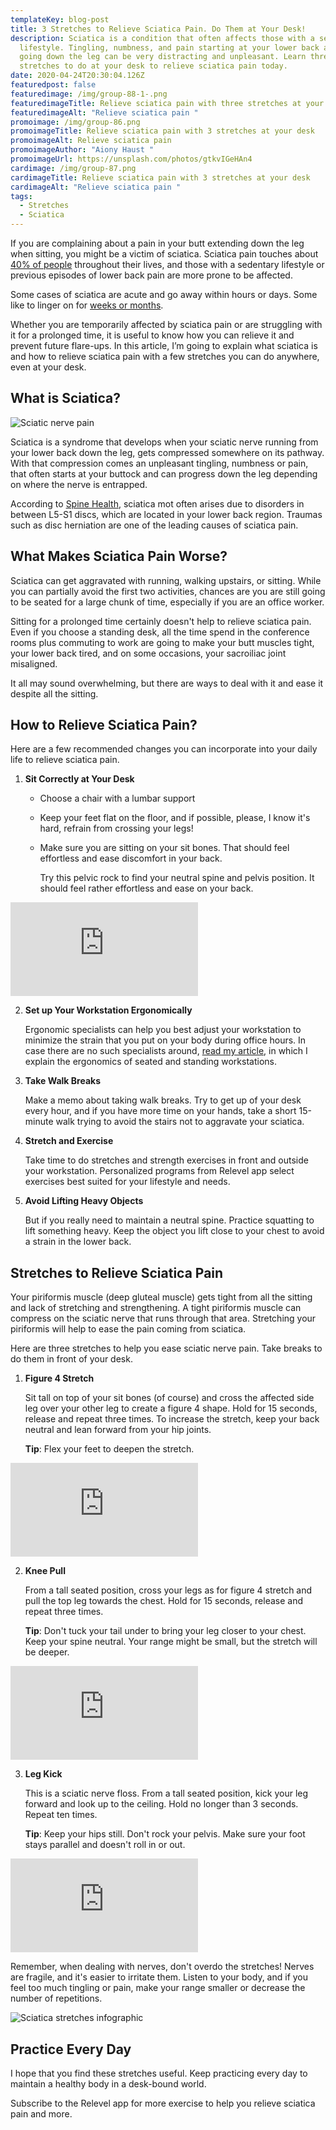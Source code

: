 ```yaml
---
templateKey: blog-post
title: 3 Stretches to Relieve Sciatica Pain. Do Them at Your Desk!
description: Sciatica is a condition that often affects those with a sedentary
  lifestyle. Tingling, numbness, and pain starting at your lower back and often
  going down the leg can be very distracting and unpleasant. Learn three
  stretches to do at your desk to relieve sciatica pain today.
date: 2020-04-24T20:30:04.126Z
featuredpost: false
featuredimage: /img/group-88-1-.png
featuredimageTitle: Relieve sciatica pain with three stretches at your desk
featuredimageAlt: "Relieve sciatica pain "
promoimage: /img/group-86.png
promoimageTitle: Relieve sciatica pain with 3 stretches at your desk
promoimageAlt: Relieve sciatica pain
promoimageAuthor: "Aiony Haust "
promoimageUrl: https://unsplash.com/photos/gtkvIGeHAn4
cardimage: /img/group-87.png
cardimageTitle: Relieve sciatica pain with 3 stretches at your desk
cardimageAlt: "Relieve sciatica pain "
tags:
  - Stretches
  - Sciatica
---
```

If you are complaining about a pain in your butt extending down the leg when sitting, you might be a victim of sciatica. Sciatica pain touches about [40% of people](https://www.health.harvard.edu/pain/sciatica-of-all-the-nerve) throughout their lives, and those with a sedentary lifestyle or previous episodes of lower back pain are more prone to be affected.[](https://www.health.harvard.edu/pain/sciatica-of-all-the-nerve)

Some cases of sciatica are acute and go away within hours or days. Some like to linger on for [weeks or months](https://www.health.harvard.edu/pain/sciatica-of-all-the-nerve).[](https://www.health.harvard.edu/pain/sciatica-of-all-the-nerve)

Whether you are temporarily affected by sciatica pain or are struggling with it for a prolonged time, it is useful to know how you can relieve it and prevent future flare-ups. In this article, I’m going to explain what sciatica is and how to relieve sciatica pain with a few stretches you can do anywhere, even at your desk.

## What is Sciatica?

![Sciatic nerve pain](/img/group-89.png "Sciatic Nerve and the Areas of Pain")

Sciatica is a syndrome that develops when your sciatic nerve running from your lower back down the leg, gets compressed somewhere on its pathway. With that compression comes an unpleasant tingling, numbness or pain, that often starts at your buttock and can progress down the leg depending on where the nerve is entrapped.

According to [Spine Health](https://www.spine-health.com/video/sciatica-interactive-video), sciatica mot often arises due to disorders in between L5-S1 discs, which are located in your lower back region. Traumas such as disc herniation are one of the leading causes of sciatica pain. 

## What Makes Sciatica Pain Worse?

Sciatica can get aggravated with running, walking upstairs, or sitting. While you can partially avoid the first two activities, chances are you are still going to be seated for a large chunk of time, especially if you are an office worker.

Sitting for a prolonged time certainly doesn't help to relieve sciatica pain. Even if you choose a standing desk, all the time spend in the conference rooms plus commuting to work are going to make your butt muscles tight, your lower back tired, and on some occasions, your sacroiliac joint misaligned. 

It all may sound overwhelming, but there are ways to deal with it and ease it despite all the sitting.

## How to Relieve Sciatica Pain?

Here are a few recommended changes you can incorporate into your daily life to relieve sciatica pain.

1. **Sit Correctly at Your Desk**

   * Choose a chair with a lumbar support
   * Keep your feet flat on the floor, and if possible, please, I know it's hard, refrain from crossing your legs!
   * Make sure you are sitting on your sit bones. That should feel effortless and ease discomfort in your back. 

     Try this pelvic rock to find your neutral spine and pelvis position. It should feel rather effortless and ease on your back.

<span class="youtube-embed__container"><iframe class="youtube-embed__player" id="ytplayer" type="text/html" src="https://www.youtube.com/embed/KJBXKOxGc4A?autoplay=1&mute=1&controls=0&loop=1&modestbranding=1&fs=0&playsinline=1&showinfo=0&playlist=KJBXKOxGc4A&origin=http://relevelapp.com?autoplay=1&mute=1&controls=0&loop=1&modestbranding=1&fs=0&playsinline=1&showinfo=0&playlist=KJBXKOxGc4A?autoplay=1&mute=1&controls=0&loop=1&modestbranding=1&fs=0&playsinline=1&showinfo=0&playlist=KJBXKOxGc4A&origin=http://relevelapp.com&origin=http://relevelapp.com?autoplay=1&mute=1&controls=0&loop=1&modestbranding=1&fs=0&playsinline=1&showinfo=0&playlist=KJBXKOxGc4A?autoplay=1&mute=1&controls=0&loop=1&modestbranding=1&fs=0&playsinline=1&showinfo=0&playlist=KJBXKOxGc4A&origin=http://relevelapp.com?autoplay=1&mute=1&controls=0&loop=1&modestbranding=1&fs=0&playsinline=1&showinfo=0&playlist=KJBXKOxGc4A?autoplay=1&mute=1&controls=0&loop=1&modestbranding=1&fs=0&playsinline=1&showinfo=0&playlist=KJBXKOxGc4A&origin=http://relevelapp.com&origin=http://relevelapp.com&origin=http://relevelapp.com?autoplay=1&mute=1&controls=0&loop=1&modestbranding=1&fs=0&playsinline=1&showinfo=0&playlist=KJBXKOxGc4A?autoplay=1&mute=1&controls=0&loop=1&modestbranding=1&fs=0&playsinline=1&showinfo=0&playlist=KJBXKOxGc4A&origin=http://relevelapp.com?autoplay=1&mute=1&controls=0&loop=1&modestbranding=1&fs=0&playsinline=1&showinfo=0&playlist=KJBXKOxGc4A?autoplay=1&mute=1&controls=0&loop=1&modestbranding=1&fs=0&playsinline=1&showinfo=0&playlist=KJBXKOxGc4A&origin=http://relevelapp.com&origin=http://relevelapp.com?autoplay=1&mute=1&controls=0&loop=1&modestbranding=1&fs=0&playsinline=1&showinfo=0&playlist=KJBXKOxGc4A?autoplay=1&mute=1&controls=0&loop=1&modestbranding=1&fs=0&playsinline=1&showinfo=0&playlist=KJBXKOxGc4A&origin=http://relevelapp.com?autoplay=1&mute=1&controls=0&loop=1&modestbranding=1&fs=0&playsinline=1&showinfo=0&playlist=KJBXKOxGc4A?autoplay=1&mute=1&controls=0&loop=1&modestbranding=1&fs=0&playsinline=1&showinfo=0&playlist=KJBXKOxGc4A&origin=http://relevelapp.com&origin=http://relevelapp.com&origin=http://relevelapp.com&origin=http://relevelapp.com?autoplay=1&mute=1&controls=0&loop=1&modestbranding=1&fs=0&playsinline=1&showinfo=0&playlist=KJBXKOxGc4A?autoplay=1&mute=1&controls=0&loop=1&modestbranding=1&fs=0&playsinline=1&showinfo=0&playlist=KJBXKOxGc4A&origin=http://relevelapp.com?autoplay=1&mute=1&controls=0&loop=1&modestbranding=1&fs=0&playsinline=1&showinfo=0&playlist=KJBXKOxGc4A?autoplay=1&mute=1&controls=0&loop=1&modestbranding=1&fs=0&playsinline=1&showinfo=0&playlist=KJBXKOxGc4A&origin=http://relevelapp.com&origin=http://relevelapp.com?autoplay=1&mute=1&controls=0&loop=1&modestbranding=1&fs=0&playsinline=1&showinfo=0&playlist=KJBXKOxGc4A?autoplay=1&mute=1&controls=0&loop=1&modestbranding=1&fs=0&playsinline=1&showinfo=0&playlist=KJBXKOxGc4A&origin=http://relevelapp.com?autoplay=1&mute=1&controls=0&loop=1&modestbranding=1&fs=0&playsinline=1&showinfo=0&playlist=KJBXKOxGc4A?autoplay=1&mute=1&controls=0&loop=1&modestbranding=1&fs=0&playsinline=1&showinfo=0&playlist=KJBXKOxGc4A&origin=http://relevelapp.com&origin=http://relevelapp.com&origin=http://relevelapp.com?autoplay=1&mute=1&controls=0&loop=1&modestbranding=1&fs=0&playsinline=1&showinfo=0&playlist=KJBXKOxGc4A?autoplay=1&mute=1&controls=0&loop=1&modestbranding=1&fs=0&playsinline=1&showinfo=0&playlist=KJBXKOxGc4A&origin=http://relevelapp.com?autoplay=1&mute=1&controls=0&loop=1&modestbranding=1&fs=0&playsinline=1&showinfo=0&playlist=KJBXKOxGc4A?autoplay=1&mute=1&controls=0&loop=1&modestbranding=1&fs=0&playsinline=1&showinfo=0&playlist=KJBXKOxGc4A&origin=http://relevelapp.com&origin=http://relevelapp.com?autoplay=1&mute=1&controls=0&loop=1&modestbranding=1&fs=0&playsinline=1&showinfo=0&playlist=KJBXKOxGc4A?autoplay=1&mute=1&controls=0&loop=1&modestbranding=1&fs=0&playsinline=1&showinfo=0&playlist=KJBXKOxGc4A&origin=http://relevelapp.com?autoplay=1&mute=1&controls=0&loop=1&modestbranding=1&fs=0&playsinline=1&showinfo=0&playlist=KJBXKOxGc4A?autoplay=1&mute=1&controls=0&loop=1&modestbranding=1&fs=0&playsinline=1&showinfo=0&playlist=KJBXKOxGc4A&origin=http://relevelapp.com&origin=http://relevelapp.com&origin=http://relevelapp.com&origin=http://relevelapp.com&origin=http://relevelapp.com?autoplay=1&mute=1&controls=0&loop=1&modestbranding=1&fs=0&playsinline=1&showinfo=0&playlist=KJBXKOxGc4A?autoplay=1&mute=1&controls=0&loop=1&modestbranding=1&fs=0&playsinline=1&showinfo=0&playlist=KJBXKOxGc4A&origin=http://relevelapp.com?autoplay=1&mute=1&controls=0&loop=1&modestbranding=1&fs=0&playsinline=1&showinfo=0&playlist=KJBXKOxGc4A?autoplay=1&mute=1&controls=0&loop=1&modestbranding=1&fs=0&playsinline=1&showinfo=0&playlist=KJBXKOxGc4A&origin=http://relevelapp.com&origin=http://relevelapp.com?autoplay=1&mute=1&controls=0&loop=1&modestbranding=1&fs=0&playsinline=1&showinfo=0&playlist=KJBXKOxGc4A?autoplay=1&mute=1&controls=0&loop=1&modestbranding=1&fs=0&playsinline=1&showinfo=0&playlist=KJBXKOxGc4A&origin=http://relevelapp.com?autoplay=1&mute=1&controls=0&loop=1&modestbranding=1&fs=0&playsinline=1&showinfo=0&playlist=KJBXKOxGc4A?autoplay=1&mute=1&controls=0&loop=1&modestbranding=1&fs=0&playsinline=1&showinfo=0&playlist=KJBXKOxGc4A&origin=http://relevelapp.com&origin=http://relevelapp.com&origin=http://relevelapp.com?autoplay=1&mute=1&controls=0&loop=1&modestbranding=1&fs=0&playsinline=1&showinfo=0&playlist=KJBXKOxGc4A?autoplay=1&mute=1&controls=0&loop=1&modestbranding=1&fs=0&playsinline=1&showinfo=0&playlist=KJBXKOxGc4A&origin=http://relevelapp.com?autoplay=1&mute=1&controls=0&loop=1&modestbranding=1&fs=0&playsinline=1&showinfo=0&playlist=KJBXKOxGc4A?autoplay=1&mute=1&controls=0&loop=1&modestbranding=1&fs=0&playsinline=1&showinfo=0&playlist=KJBXKOxGc4A&origin=http://relevelapp.com&origin=http://relevelapp.com?autoplay=1&mute=1&controls=0&loop=1&modestbranding=1&fs=0&playsinline=1&showinfo=0&playlist=KJBXKOxGc4A?autoplay=1&mute=1&controls=0&loop=1&modestbranding=1&fs=0&playsinline=1&showinfo=0&playlist=KJBXKOxGc4A&origin=http://relevelapp.com?autoplay=1&mute=1&controls=0&loop=1&modestbranding=1&fs=0&playsinline=1&showinfo=0&playlist=KJBXKOxGc4A?autoplay=1&mute=1&controls=0&loop=1&modestbranding=1&fs=0&playsinline=1&showinfo=0&playlist=KJBXKOxGc4A&origin=http://relevelapp.com&origin=http://relevelapp.com&origin=http://relevelapp.com&origin=http://relevelapp.com?autoplay=1&mute=1&controls=0&loop=1&modestbranding=1&fs=0&playsinline=1&showinfo=0&playlist=KJBXKOxGc4A?autoplay=1&mute=1&controls=0&loop=1&modestbranding=1&fs=0&playsinline=1&showinfo=0&playlist=KJBXKOxGc4A&origin=http://relevelapp.com?autoplay=1&mute=1&controls=0&loop=1&modestbranding=1&fs=0&playsinline=1&showinfo=0&playlist=KJBXKOxGc4A?autoplay=1&mute=1&controls=0&loop=1&modestbranding=1&fs=0&playsinline=1&showinfo=0&playlist=KJBXKOxGc4A&origin=http://relevelapp.com&origin=http://relevelapp.com?autoplay=1&mute=1&controls=0&loop=1&modestbranding=1&fs=0&playsinline=1&showinfo=0&playlist=KJBXKOxGc4A?autoplay=1&mute=1&controls=0&loop=1&modestbranding=1&fs=0&playsinline=1&showinfo=0&playlist=KJBXKOxGc4A&origin=http://relevelapp.com?autoplay=1&mute=1&controls=0&loop=1&modestbranding=1&fs=0&playsinline=1&showinfo=0&playlist=KJBXKOxGc4A?autoplay=1&mute=1&controls=0&loop=1&modestbranding=1&fs=0&playsinline=1&showinfo=0&playlist=KJBXKOxGc4A&origin=http://relevelapp.com&origin=http://relevelapp.com&origin=http://relevelapp.com?autoplay=1&mute=1&controls=0&loop=1&modestbranding=1&fs=0&playsinline=1&showinfo=0&playlist=KJBXKOxGc4A?autoplay=1&mute=1&controls=0&loop=1&modestbranding=1&fs=0&playsinline=1&showinfo=0&playlist=KJBXKOxGc4A&origin=http://relevelapp.com?autoplay=1&mute=1&controls=0&loop=1&modestbranding=1&fs=0&playsinline=1&showinfo=0&playlist=KJBXKOxGc4A?autoplay=1&mute=1&controls=0&loop=1&modestbranding=1&fs=0&playsinline=1&showinfo=0&playlist=KJBXKOxGc4A&origin=http://relevelapp.com&origin=http://relevelapp.com?autoplay=1&mute=1&controls=0&loop=1&modestbranding=1&fs=0&playsinline=1&showinfo=0&playlist=KJBXKOxGc4A?autoplay=1&mute=1&controls=0&loop=1&modestbranding=1&fs=0&playsinline=1&showinfo=0&playlist=KJBXKOxGc4A&origin=http://relevelapp.com?autoplay=1&mute=1&controls=0&loop=1&modestbranding=1&fs=0&playsinline=1&showinfo=0&playlist=KJBXKOxGc4A?autoplay=1&mute=1&controls=0&loop=1&modestbranding=1&fs=0&playsinline=1&showinfo=0&playlist=KJBXKOxGc4A&origin=http://relevelapp.com&origin=http://relevelapp.com&origin=http://relevelapp.com&origin=http://relevelapp.com&origin=http://relevelapp.com&origin=http://relevelapp.com" frameborder="0"></iframe></span>

2. **Set up Your Workstation Ergonomically**

   Ergonomic specialists can help you best adjust your workstation to minimize the strain that you put on your body during office hours. In case there are no such specialists around, [read my article](https://www.relevelapp.com/blog/standing-vs-sitting-desk-how-to-set-up-your-workstation-to-prevent-the-aches/), in which I explain the ergonomics of seated and standing workstations. 
3. **Take Walk Breaks**

   Make a memo about taking walk breaks. Try to get up of your desk every hour, and if you have more time on your hands, take a short 15-minute walk trying to avoid the stairs not to aggravate your sciatica.
4. **Stretch and Exercise**

   Take time to do stretches and strength exercises in front and outside your workstation. Personalized programs from Relevel app select exercises best suited for your lifestyle and needs.
5. **Avoid Lifting Heavy Objects**

   But if you really need to maintain a neutral spine. Practice squatting to lift something heavy. Keep the object you lift close to your chest to avoid a strain in the lower back.

## Stretches to Relieve Sciatica Pain

Your piriformis muscle (deep gluteal muscle) gets tight from all the sitting and lack of stretching and strengthening. A tight piriformis muscle can compress on the sciatic nerve that runs through that area. Stretching your piriformis will help to ease the pain coming from sciatica.

Here are three stretches to help you ease sciatic nerve pain. Take breaks to do them in front of your desk.

1. **Figure 4 Stretch**

   Sit tall on top of your sit bones (of course) and cross the affected side leg over your other leg to create a figure 4 shape. Hold for 15 seconds, release and repeat three times. To increase the stretch, keep your back neutral and lean forward from your hip joints.

   **Tip**: Flex your feet to deepen the stretch.

<span class="youtube-embed__container"><iframe class="youtube-embed__player" id="ytplayer" type="text/html" src="https://www.youtube.com/embed/0Bq-U8fn4d0?autoplay=1&mute=1&controls=0&loop=1&modestbranding=1&fs=0&playsinline=1&showinfo=0&playlist=0Bq-U8fn4d0&origin=http://relevelapp.com?autoplay=1&mute=1&controls=0&loop=1&modestbranding=1&fs=0&playsinline=1&showinfo=0&playlist=0Bq-U8fn4d0?autoplay=1&mute=1&controls=0&loop=1&modestbranding=1&fs=0&playsinline=1&showinfo=0&playlist=0Bq-U8fn4d0&origin=http://relevelapp.com&origin=http://relevelapp.com" frameborder="0"></iframe></span>

2. **Knee Pull**

   From a tall seated position, cross your legs as for figure 4 stretch and pull the top leg towards the chest. Hold for 15 seconds, release and repeat three times.

   **Tip**: Don't tuck your tail under to bring your leg closer to your chest. Keep your spine neutral. Your range might be small, but the stretch will be deeper.

<span class="youtube-embed__container"><iframe class="youtube-embed__player" id="ytplayer" type="text/html" src="https://www.youtube.com/embed/dTyaJA0bbfY?autoplay=1&mute=1&controls=0&loop=1&modestbranding=1&fs=0&playsinline=1&showinfo=0&playlist=dTyaJA0bbfY&origin=http://relevelapp.com?autoplay=1&mute=1&controls=0&loop=1&modestbranding=1&fs=0&playsinline=1&showinfo=0&playlist=dTyaJA0bbfY?autoplay=1&mute=1&controls=0&loop=1&modestbranding=1&fs=0&playsinline=1&showinfo=0&playlist=dTyaJA0bbfY&origin=http://relevelapp.com&origin=http://relevelapp.com" frameborder="0"></iframe></span>

3. **Leg Kick**

   This is a sciatic nerve floss. From a tall seated position, kick your leg forward and look up to the ceiling. Hold no longer than 3 seconds. Repeat ten times.

   **Tip**: Keep your hips still. Don't rock your pelvis. Make sure your foot stays parallel and doesn't roll in or out.

<span class="youtube-embed__container"><iframe class="youtube-embed__player" id="ytplayer" type="text/html" src="https://www.youtube.com/embed/2bTpGmMFX6I?autoplay=1&mute=1&controls=0&loop=1&modestbranding=1&fs=0&playsinline=1&showinfo=0&playlist=2bTpGmMFX6I&origin=http://relevelapp.com?autoplay=1&mute=1&controls=0&loop=1&modestbranding=1&fs=0&playsinline=1&showinfo=0&playlist=2bTpGmMFX6I?autoplay=1&mute=1&controls=0&loop=1&modestbranding=1&fs=0&playsinline=1&showinfo=0&playlist=2bTpGmMFX6I&origin=http://relevelapp.com&origin=http://relevelapp.com" frameborder="0"></iframe></span>

Remember, when dealing with nerves, don't overdo the stretches! Nerves are fragile, and it's easier to irritate them. Listen to your body, and if you feel too much tingling or pain, make your range smaller or decrease the number of repetitions.

![Sciatica stretches infographic](/img/sciatica-info.png "Sciatica stretches at your desk")

## Practice Every Day

I hope that you find these stretches useful. Keep practicing every day to maintain a healthy body in a desk-bound world. 

Subscribe to the Relevel app for more exercise to help you relieve sciatica pain and more.